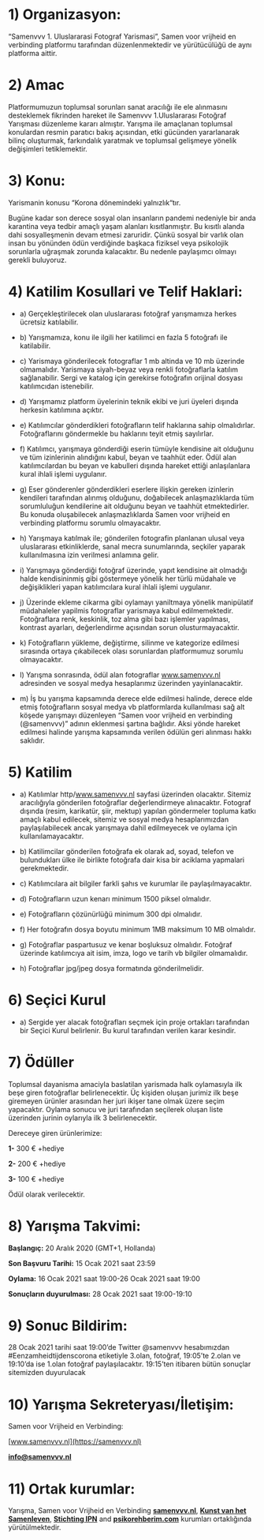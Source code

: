 # 1) Organizasyon:

“Samenvvv 1. Uluslararasi Fotograf Yarismasi”, Samen voor vrijheid en verbinding platformu tarafından düzenlenmektedir ve yürütücülüğü de aynı platforma aittir.

# 2) Amac

Platformumuzun toplumsal sorunları sanat aracılığı ile ele alınmasını desteklemek fikrinden hareket ile Samenvvv 1.Uluslararası Fotoğraf Yarışması düzenleme kararı almıştır. Yarışma ile amaçlanan toplumsal konulardan resmin paratıcı bakış açısından, etki gücünden yararlanarak bilinç oluşturmak, farkındalık yaratmak ve toplumsal gelişmeye yönelik değişimleri tetiklemektir.

# 3) Konu:

Yarismanin konusu “Korona dönemindeki yalnızlık“tır.

Bugüne kadar son derece sosyal olan insanların pandemi nedeniyle bir anda karantina veya tedbir amaçlı yaşam alanları kısıtlanmıştır. Bu kısıtlı alanda dahi sosyalleşmenin devam etmesi zaruridir. Çünkü sosyal bir varlık olan insan bu yönünden ödün verdiğinde başkaca fiziksel veya psikolojik sorunlarla uğraşmak zorunda kalacaktır. Bu nedenle paylaşımcı olmayı gerekli buluyoruz.

# 4) Katilim Kosullari ve Telif Haklari:

- a) Gerçekleştirilecek olan uluslararası fotoğraf yarışmamıza herkes ücretsiz katılabilir.

- b) Yarışmamıza, konu ile ilgili her katilimci en fazla 5 fotoğrafı ile katilabilir.

- c) Yarismaya gönderilecek fotograflar 1 mb altinda ve 10 mb üzerinde olmamalıdır. Yarismaya siyah-beyaz veya renkli fotoğraflarla katılım sağlanabilir. Sergi ve katalog için gerekirse fotoğrafın orijinal dosyası katılımcıdan istenebilir.

- d) Yarışmamız platform üyelerinin teknik ekibi ve juri üyeleri dışında herkesin katılımına açıktır.

- e) Katılımcılar gönderdikleri fotoğrafların telif haklarına sahip olmalıdırlar. Fotoğraflarını göndermekle bu haklarını teyit etmiş sayılırlar.

- f) Katılımcı, yarışmaya gönderdiği eserin tümüyle kendisine ait olduğunu ve tüm izinlerinin alındığını kabul, beyan ve taahhüt eder. Ödül alan katılımcılardan bu beyan ve kabulleri dışında hareket ettiği anlaşılanlara kural ihlali işlemi uygulanır.

- g) Eser gönderenler gönderdikleri eserlere ilişkin gereken izinlerin kendileri tarafından alınmış olduğunu, doğabilecek anlaşmazlıklarda tüm sorumluluğun kendilerine ait olduğunu beyan ve taahhüt etmektedirler. Bu konuda oluşabilecek anlaşmazlıklarda Samen voor vrijheid en verbinding platformu sorumlu olmayacaktır.

- h) Yarışmaya katılmak ile; gönderilen fotografin planlanan ulusal veya uluslararası etkinliklerde, sanal mecra sunumlarında, seçkiler yaparak kullanılmasına izin verilmesi anlamına gelir.

- i) Yarışmaya gönderdiği fotoğraf üzerinde, yapıt kendisine ait olmadığı halde kendisininmiş gibi göstermeye yönelik her türlü müdahale ve değişiklikleri yapan katılımcılara kural ihlali işlemi uygulanır.

- j) Üzerinde ekleme cikarma gibi oylamayı yaniltmaya yönelik manipülatif müdahaleler yapilmis fotograflar yarismaya kabul edilmemektedir. Fotoğraflara renk, keskinlik, toz alma gibi bazı işlemler yapılması, kontrast ayarları, değerlendirme açısından sorun olusturmayacaktir.

- k) Fotoğrafların yükleme, değiştirme, silinme ve kategorize edilmesi sırasında ortaya çıkabilecek olası sorunlardan platformumuz sorumlu olmayacaktır.

- l) Yarışma sonrasında, ödül alan fotograflar www.samenvvv.nl adresinden ve sosyal medya hesaplarımız üzerinden yayinlanacaktir.

- m) İş bu yarışma kapsamında derece elde edilmesi halinde, derece elde etmiş fotoğrafların sosyal medya vb platformlarda kullanılması sağ alt köşede yarışmayı düzenleyen “Samen voor vrijheid en verbinding (@samenvvv)” adının eklenmesi şartına bağlıdır. Aksi yönde hareket edilmesi halinde yarışma kapsamında verilen ödülün geri alınması hakkı saklıdır.

# 5) Katilim

- a) Katılımlar http/www.samenvvv.nl sayfasi üzerinden olacaktır. Sitemiz aracılığıyla gönderilen fotoğraflar değerlendirmeye alınacaktır. Fotograf dışında (resim, karikatür, şiir, mektup) yapılan göndermeler topluma katkı amaçlı kabul edilecek, sitemiz ve sosyal medya hesaplarımızdan paylaşılabilecek ancak yarışmaya dahil edilmeyecek ve oylama için kullanılamayacaktır.

- b) Katilimcilar gönderilen fotoğrafa ek olarak ad, soyad, telefon ve bulundukları ülke ile birlikte fotoğrafa dair kisa bir aciklama yapmalari gerekmektedir.

- c) Katılımcılara ait bilgiler farkli şahıs ve kurumlar ile paylaşılmayacaktır.

- d) Fotoğrafların uzun kenarı minimum 1500 piksel olmalıdır.

- e) Fotoğrafların çözünürlüğü minimum 300 dpi olmalıdır.

- f) Her fotoğrafın dosya boyutu minimum 1MB maksimum 10 MB olmalıdır.

- g) Fotoğraflar paspartusuz ve kenar boşluksuz olmalıdır. Fotoğraf üzerinde katılımcıya ait isim, imza, logo ve tarih vb bilgiler olmamalıdır.

- h) Fotoğraflar jpg/jpeg dosya formatında gönderilmelidir.

# 6) Seçici Kurul

- a) Sergide yer alacak fotoğrafları seçmek için proje ortakları tarafından bir Seçici Kurul belirlenir. Bu kurul tarafından verilen karar kesindir.

# 7) Ödüller

Toplumsal dayanisma amaciyla baslatilan yarismada halk oylamasıyla ilk beşe giren fotoğraflar belirlenecektir. Üç kişiden oluşan jurimiz ilk beşe giremeyen ürünler arasından her juri ikişer tane olmak üzere seçim yapacaktır. Oylama sonucu ve juri tarafından seçilerek oluşan liste üzerinden jurinin oylarıyla ilk 3 belirlenecektir.

Dereceye giren ürünlerimize:

**1-** 300 € +hediye

**2-** 200 € +hediye

**3-** 100 € +hediye

Ödül olarak verilecektir.

# 8) Yarışma Takvimi:

**Başlangıç:** 20 Aralık 2020 (GMT+1, Hollanda)

**Son Başvuru Tarihi:** 15 Ocak 2021 saat 23:59

**Oylama:** 16 Ocak 2021 saat 19:00-26 Ocak 2021 saat 19:00

**Sonuçların duyurulması:** 28 Ocak 2021 saat 19:00-19:10

# 9) Sonuc Bildirim:

28 Ocak 2021 tarihi saat 19:00’de Twitter @samenvvv hesabımızdan #Eenzamheidtijdenscorona etiketiyle 3.olan, fotoğraf, 19:05’te 2.olan ve 19:10’da ise 1.olan fotoğraf paylaşılacaktır. 19:15’ten itibaren bütün sonuçlar sitemizden duyurulacak

# 10) Yarışma Sekreteryası/İletişim:

Samen voor Vrijheid en Verbinding:

[www.samenvvv.nl](https://samenvvv.nl)

<a href="mailto:info@samenvvv.nl">**info@samenvvv.nl**</a>

# 11) Ortak kurumlar:

Yarışma, Samen voor Vrijheid en Verbinding [**samenvvv.nl**](https://samenvvv.nl), [**Kunst van het Samenleven**](https://platformins.nl), [**Stichting IPN**](www.stichtingipn.nl) and [**psikorehberim.com**](www.psikorehberim.com) kurumları ortaklığında yürütülmektedir.
